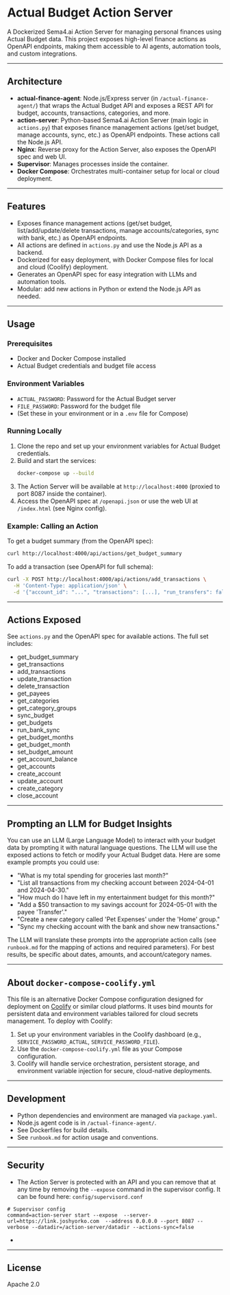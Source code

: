 # Actual Budget Action Server

A Dockerized Sema4.ai Action Server for managing personal finances using Actual Budget data. This project exposes high-level finance actions as OpenAPI endpoints, making them accessible to AI agents, automation tools, and custom integrations.

---

## Architecture

- **actual-finance-agent**: Node.js/Express server (in `/actual-finance-agent/`) that wraps the Actual Budget API and exposes a REST API for budget, accounts, transactions, categories, and more.
- **action-server**: Python-based Sema4.ai Action Server (main logic in `actions.py`) that exposes finance management actions (get/set budget, manage accounts, sync, etc.) as OpenAPI endpoints. These actions call the Node.js API.
- **Nginx**: Reverse proxy for the Action Server, also exposes the OpenAPI spec and web UI.
- **Supervisor**: Manages processes inside the container.
- **Docker Compose**: Orchestrates multi-container setup for local or cloud deployment.

---

## Features

- Exposes finance management actions (get/set budget, list/add/update/delete transactions, manage accounts/categories, sync with bank, etc.) as OpenAPI endpoints.
- All actions are defined in `actions.py` and use the Node.js API as a backend.
- Dockerized for easy deployment, with Docker Compose files for local and cloud (Coolify) deployment.
- Generates an OpenAPI spec for easy integration with LLMs and automation tools.
- Modular: add new actions in Python or extend the Node.js API as needed.

---

## Usage

### Prerequisites
- Docker and Docker Compose installed
- Actual Budget credentials and budget file access

### Environment Variables
- `ACTUAL_PASSWORD`: Password for the Actual Budget server
- `FILE_PASSWORD`: Password for the budget file
- (Set these in your environment or in a `.env` file for Compose)

### Running Locally

1. Clone the repo and set up your environment variables for Actual Budget credentials.
2. Build and start the services:
   ```sh
   docker-compose up --build
   ```
3. The Action Server will be available at `http://localhost:4000` (proxied to port 8087 inside the container).
4. Access the OpenAPI spec at `/openapi.json` or use the web UI at `/index.html` (see Nginx config).

### Example: Calling an Action

To get a budget summary (from the OpenAPI spec):
```bash
curl http://localhost:4000/api/actions/get_budget_summary
```

To add a transaction (see OpenAPI for full schema):
```bash
curl -X POST http://localhost:4000/api/actions/add_transactions \
  -H 'Content-Type: application/json' \
  -d '{"account_id": "...", "transactions": [...], "run_transfers": false, "learn_categories": false}'
```

---

## Actions Exposed
See `actions.py` and the OpenAPI spec for available actions. The full set includes:
- get_budget_summary
- get_transactions
- add_transactions
- update_transaction
- delete_transaction
- get_payees
- get_categories
- get_category_groups
- sync_budget
- get_budgets
- run_bank_sync
- get_budget_months
- get_budget_month
- set_budget_amount
- get_account_balance
- get_accounts
- create_account
- update_account
- create_category
- close_account

---

## Prompting an LLM for Budget Insights

You can use an LLM (Large Language Model) to interact with your budget data by prompting it with natural language questions. The LLM will use the exposed actions to fetch or modify your Actual Budget data. Here are some example prompts you could use:

- "What is my total spending for groceries last month?"
- "List all transactions from my checking account between 2024-04-01 and 2024-04-30."
- "How much do I have left in my entertainment budget for this month?"
- "Add a $50 transaction to my savings account for 2024-05-01 with the payee 'Transfer'."
- "Create a new category called 'Pet Expenses' under the 'Home' group."
- "Sync my checking account with the bank and show new transactions."

The LLM will translate these prompts into the appropriate action calls (see `runbook.md` for the mapping of actions and required parameters). For best results, be specific about dates, amounts, and account/category names.

---

## About `docker-compose-coolify.yml`

This file is an alternative Docker Compose configuration designed for deployment on [Coolify](https://coolify.io/) or similar cloud platforms. It uses bind mounts for persistent data and environment variables tailored for cloud secrets management. To deploy with Coolify:

1. Set up your environment variables in the Coolify dashboard (e.g., `SERVICE_PASSWORD_ACTUAL`, `SERVICE_PASSWORD_FILE`).
2. Use the `docker-compose-coolify.yml` file as your Compose configuration.
3. Coolify will handle service orchestration, persistent storage, and environment variable injection for secure, cloud-native deployments.

---

## Development
- Python dependencies and environment are managed via `package.yaml`.
- Node.js agent code is in `/actual-finance-agent/`.
- See Dockerfiles for build details.
- See `runbook.md` for action usage and conventions.

---

## Security
- The Action Server is protected with an API and you can remove that at any time by removing the `--expose` command in the supervisor config. It can be found here: `config/supervisord.conf`

```
# Supervisor config
command=action-server start --expose  --server-url=https://link.joshyorko.com  --address 0.0.0.0 --port 8087 --verbose --datadir=/action-server/datadir --actions-sync=false 
```

-

---

## License
Apache 2.0